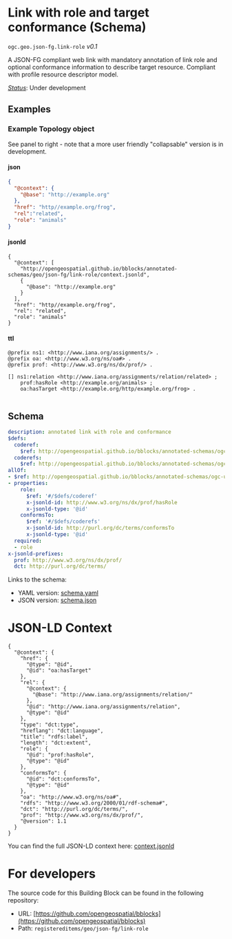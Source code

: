 
# Link with role and target conformance (Schema)

`ogc.geo.json-fg.link-role` *v0.1*

A JSON-FG compliant web link with mandatory annotation of link role and optional conformance information to describe target resource. Compliant with profile resource descriptor model.

[*Status*](http://www.opengis.net/def/status): Under development

## Examples

### Example Topology object
See panel to right - note that a more user friendly "collapsable" version is in development. 
#### json
```json
{
  "@context": {
    "@base": "http://example.org"
  },
  "href": "http//example.org/frog",
  "rel":"related",
  "role": "animals"
}
```

#### jsonld
```jsonld
{
  "@context": [
    "http://opengeospatial.github.io/bblocks/annotated-schemas/geo/json-fg/link-role/context.jsonld",
    {
      "@base": "http://example.org"
    }
  ],
  "href": "http//example.org/frog",
  "rel": "related",
  "role": "animals"
}
```

#### ttl
```ttl
@prefix ns1: <http://www.iana.org/assignments/> .
@prefix oa: <http://www.w3.org/ns/oa#> .
@prefix prof: <http://www.w3.org/ns/dx/prof/> .

[] ns1:relation <http://www.iana.org/assignments/relation/related> ;
    prof:hasRole <http://example.org/animals> ;
    oa:hasTarget <http://example.org/http/example.org/frog> .


```

## Schema

```yaml
description: annotated link with role and conformance
$defs:
  coderef:
    $ref: http://opengeospatial.github.io/bblocks/annotated-schemas/ogc-utils/iri-or-curie/schema.yaml
  coderefs:
    $ref: http://opengeospatial.github.io/bblocks/annotated-schemas/ogc-utils/iri-or-curie/schema.yaml#/$defs/MultipleOrObjectOrNull
allOf:
- $ref: http://opengeospatial.github.io/bblocks/annotated-schemas/ogc-utils/json-link/schema.yaml
- properties:
    role:
      $ref: '#/$defs/coderef'
      x-jsonld-id: http://www.w3.org/ns/dx/prof/hasRole
      x-jsonld-type: '@id'
    conformsTo:
      $ref: '#/$defs/coderefs'
      x-jsonld-id: http://purl.org/dc/terms/conformsTo
      x-jsonld-type: '@id'
  required:
  - role
x-jsonld-prefixes:
  prof: http://www.w3.org/ns/dx/prof/
  dct: http://purl.org/dc/terms/

```

Links to the schema:

* YAML version: [schema.yaml](http://opengeospatial.github.io/bblocks/annotated-schemas/geo/json-fg/link-role/schema.json)
* JSON version: [schema.json](http://opengeospatial.github.io/bblocks/annotated-schemas/geo/json-fg/link-role/schema.yaml)


# JSON-LD Context

```jsonld
{
  "@context": {
    "href": {
      "@type": "@id",
      "@id": "oa:hasTarget"
    },
    "rel": {
      "@context": {
        "@base": "http://www.iana.org/assignments/relation/"
      },
      "@id": "http://www.iana.org/assignments/relation",
      "@type": "@id"
    },
    "type": "dct:type",
    "hreflang": "dct:language",
    "title": "rdfs:label",
    "length": "dct:extent",
    "role": {
      "@id": "prof:hasRole",
      "@type": "@id"
    },
    "conformsTo": {
      "@id": "dct:conformsTo",
      "@type": "@id"
    },
    "oa": "http://www.w3.org/ns/oa#",
    "rdfs": "http://www.w3.org/2000/01/rdf-schema#",
    "dct": "http://purl.org/dc/terms/",
    "prof": "http://www.w3.org/ns/dx/prof/",
    "@version": 1.1
  }
}
```

You can find the full JSON-LD context here:
[context.jsonld](http://opengeospatial.github.io/bblocks/annotated-schemas/geo/json-fg/link-role/context.jsonld)


# For developers

The source code for this Building Block can be found in the following repository:

* URL: [https://github.com/opengeospatial/bblocks](https://github.com/opengeospatial/bblocks)
* Path: `registereditems/geo/json-fg/link-role`

